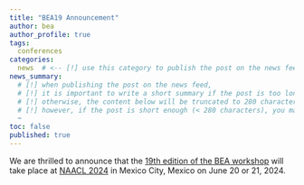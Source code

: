 ```yaml
---
title: "BEA19 Announcement"
author: bea
author_profile: true
tags:
  conferences
categories:
  news  # <-- [!] use this category to publish the post on the news feed  
news_summary: 
  # [!] when publishing the post on the news feed,
  # [!] it is important to write a short summary if the post is too long (~several paragraphs)
  # [!] otherwise, the content below will be truncated to 280 characters on the news feed
  # [!] however, if the post is short enough (< 280 characters), you may disregard this option
  ~
toc: false
published: true
---
```


We are thrilled to announce that the [19th edition of the BEA workshop](/bea/19) will take place at [NAACL 2024](https://2024.naacl.org/) in Mexico City, Mexico on June 20 or 21, 2024.
